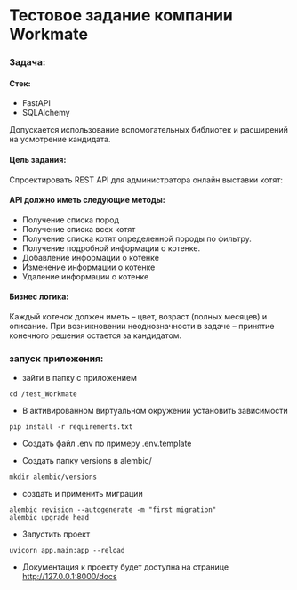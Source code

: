 # Тестовое задание компании Workmate

### Задача:

 #### Стек:
 - FastAPI
 - SQLAlchemy

Допускается использование вспомогательных библиотек и расширений на усмотрение кандидата.

 #### Цель задания:
 
Спроектировать REST API для администратора онлайн выставки котят:
                                                                       	
 #### API должно иметь следующие методы:
 
- Получение списка пород
- Получение списка всех котят
- Получение списка котят определенной породы по фильтру.
- Получение подробной информации о котенке.
- Добавление информации о котенке
- Изменение информации о котенке
- Удаление информации о котенке
 
#### Бизнес логика:
 
Каждый котенок должен иметь – цвет, возраст (полных месяцев) и описание.
 При возникновении неоднозначности в задаче – принятие конечного решения остается за кандидатом.


### запуск приложения:

- зайти в папку с приложением 
```commandline
cd /test_Workmate
```

- В активированном виртуальном окружении установить зависимости
```
pip install -r requirements.txt
```
- Создать файл .env по примеру .env.template

- Создать папку versions в alembic/
```
mkdir alembic/versions
```
- создать и применить миграции
```
alembic revision --autogenerate -m "first migration"
alembic upgrade head
```
- Запустить проект
```
uvicorn app.main:app --reload
```

- Документация к проекту будет доступна на странице http://127.0.0.1:8000/docs